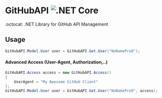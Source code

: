 # GitHubAPI ![.NET Core](https://github.com/NoNamePro0/GitHubAPI/workflows/.NET%20Core/badge.svg)
:octocat: .NET Library for GitHub API Management

## Usage

```csharp
GitHubAPI.Model.User user = GitHubAPI.Get.User("NoNamePro0");
```

#### Advanced Access (User-Agent, Authorization,..)
```csharp
GitHubAPI.Access access = new GitHubAPI.Access()
{
	UserAgent = "My Awesome GitHub Client"
};
GitHubAPI.Model.User user = GitHubAPI.Get.User("NoNamePro0", access);
```
